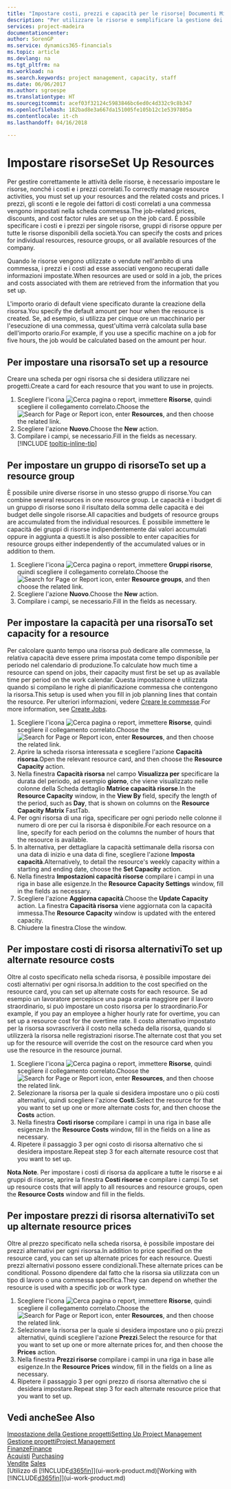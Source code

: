 ```yaml
---
title: "Impostare costi, prezzi e capacità per le risorse| Documenti Microsoft"
description: "Per utilizzare le risorse e semplificare la gestione dei progetti, specificare i costi e i prezzi per le singole risorse o i gruppi di risorse e impostare la capacità della risorsa."
services: project-madeira
documentationcenter: 
author: SorenGP
ms.service: dynamics365-financials
ms.topic: article
ms.devlang: na
ms.tgt_pltfrm: na
ms.workload: na
ms.search.keywords: project management, capacity, staff
ms.date: 06/06/2017
ms.author: sgroespe
ms.translationtype: HT
ms.sourcegitcommit: acef03f32124c5983846bc6ed0c4d332c9c8b347
ms.openlocfilehash: 182bad8e3a667da151005fe105b12c1e5397805a
ms.contentlocale: it-ch
ms.lasthandoff: 04/16/2018

---
```

# <a name="set-up-resources"></a><span data-ttu-id="a2296-103">Impostare risorse</span><span class="sxs-lookup"><span data-stu-id="a2296-103">Set Up Resources</span></span>
<span data-ttu-id="a2296-104">Per gestire correttamente le attività delle risorse, è necessario impostare le risorse, nonché i costi e i prezzi correlati.</span><span class="sxs-lookup"><span data-stu-id="a2296-104">To correctly manage resource activities, you must set up your resources and the related costs and prices.</span></span> <span data-ttu-id="a2296-105">I prezzi, gli sconti e le regole dei fattori di costi correlati a una commessa vengono impostati nella scheda commessa.</span><span class="sxs-lookup"><span data-stu-id="a2296-105">The job-related prices, discounts, and cost factor rules are set up on the job card.</span></span> <span data-ttu-id="a2296-106">È possibile specificare i costi e i prezzi per singole risorse, gruppi di risorse oppure per tutte le risorse disponibili della società.</span><span class="sxs-lookup"><span data-stu-id="a2296-106">You can specify the costs and prices for individual resources, resource groups, or all available resources of the company.</span></span>

<span data-ttu-id="a2296-107">Quando le risorse vengono utilizzate o vendute nell'ambito di una commessa, i prezzi e i costi ad esse associati vengono recuperati dalle informazioni impostate.</span><span class="sxs-lookup"><span data-stu-id="a2296-107">When resources are used or sold in a job, the prices and costs associated with them are retrieved from the information that you set up.</span></span>

<span data-ttu-id="a2296-108">L'importo orario di default viene specificato durante la creazione della risorsa.</span><span class="sxs-lookup"><span data-stu-id="a2296-108">You specify the default amount per hour when the resource is created.</span></span> <span data-ttu-id="a2296-109">Se, ad esempio, si utilizza per cinque ore un macchinario per l'esecuzione di una commessa, quest'ultima verrà calcolata sulla base dell'importo orario.</span><span class="sxs-lookup"><span data-stu-id="a2296-109">For example, if you use a specific machine on a job for five hours, the job would be calculated based on the amount per hour.</span></span>

## <a name="to-set-up-a-resource"></a><span data-ttu-id="a2296-110">Per impostare una risorsa</span><span class="sxs-lookup"><span data-stu-id="a2296-110">To set up a resource</span></span>
<span data-ttu-id="a2296-111">Creare una scheda per ogni risorsa che si desidera utilizzare nei progetti.</span><span class="sxs-lookup"><span data-stu-id="a2296-111">Create a card for each resource that you want to use in projects.</span></span>

1. <span data-ttu-id="a2296-112">Scegliere l'icona ![Cerca pagina o report](media/ui-search/search_small.png "icona Cerca pagina o report"), immettere **Risorse**, quindi scegliere il collegamento correlato.</span><span class="sxs-lookup"><span data-stu-id="a2296-112">Choose the ![Search for Page or Report](media/ui-search/search_small.png "Search for Page or Report icon") icon, enter **Resources**, and then choose the related link.</span></span>
2. <span data-ttu-id="a2296-113">Scegliere l'azione **Nuovo**.</span><span class="sxs-lookup"><span data-stu-id="a2296-113">Choose the **New** action.</span></span>
3. <span data-ttu-id="a2296-114">Compilare i campi, se necessario.</span><span class="sxs-lookup"><span data-stu-id="a2296-114">Fill in the fields as necessary.</span></span> [!INCLUDE [tooltip-inline-tip](includes/tooltip-inline-tip_md.md)]  

## <a name="to-set-up-a-resource-group"></a><span data-ttu-id="a2296-115">Per impostare un gruppo di risorse</span><span class="sxs-lookup"><span data-stu-id="a2296-115">To set up a resource group</span></span>
<span data-ttu-id="a2296-116">È possibile unire diverse risorse in uno stesso gruppo di risorse.</span><span class="sxs-lookup"><span data-stu-id="a2296-116">You can combine several resources in one resource group.</span></span> <span data-ttu-id="a2296-117">Le capacità e i budget di un gruppo di risorse sono il risultato della somma delle capacità e dei budget delle singole risorse.</span><span class="sxs-lookup"><span data-stu-id="a2296-117">All capacities and budgets of resource groups are accumulated from the individual resources.</span></span> <span data-ttu-id="a2296-118">È possibile immettere le capacità dei gruppi di risorse indipendentemente dai valori accumulati oppure in aggiunta a questi.</span><span class="sxs-lookup"><span data-stu-id="a2296-118">It is also possible to enter capacities for resource groups either independently of the accumulated values or in addition to them.</span></span>

1. <span data-ttu-id="a2296-119">Scegliere l'icona ![Cerca pagina o report](media/ui-search/search_small.png "icona Cerca pagina o report"), immettere **Gruppi risorse**, quindi scegliere il collegamento correlato.</span><span class="sxs-lookup"><span data-stu-id="a2296-119">Choose the ![Search for Page or Report](media/ui-search/search_small.png "Search for Page or Report icon") icon, enter **Resource groups**, and then choose the related link.</span></span>
2. <span data-ttu-id="a2296-120">Scegliere l'azione **Nuovo**.</span><span class="sxs-lookup"><span data-stu-id="a2296-120">Choose the **New** action.</span></span>
3. <span data-ttu-id="a2296-121">Compilare i campi, se necessario.</span><span class="sxs-lookup"><span data-stu-id="a2296-121">Fill in the fields as necessary.</span></span>

## <a name="to-set-capacity-for-a-resource"></a><span data-ttu-id="a2296-122">Per impostare la capacità per una risorsa</span><span class="sxs-lookup"><span data-stu-id="a2296-122">To set capacity for a resource</span></span>
<span data-ttu-id="a2296-123">Per calcolare quanto tempo una risorsa può dedicare alle commesse, la relativa capacità deve essere prima impostata come tempo disponibile per periodo nel calendario di produzione.</span><span class="sxs-lookup"><span data-stu-id="a2296-123">To calculate how much time a resource can spend on jobs, their capacity must first be set up as available time per period on the work calendar.</span></span> <span data-ttu-id="a2296-124">Questa impostazione è utilizzata quando si compilano le righe di pianificazione commessa che contengono la risorsa.</span><span class="sxs-lookup"><span data-stu-id="a2296-124">This setup is used when you fill in job planning lines that contain the resource.</span></span> <span data-ttu-id="a2296-125">Per ulteriori informazioni, vedere [Creare le commesse](projects-how-create-jobs.md).</span><span class="sxs-lookup"><span data-stu-id="a2296-125">For more information, see [Create Jobs](projects-how-create-jobs.md).</span></span>

1. <span data-ttu-id="a2296-126">Scegliere l'icona ![Cerca pagina o report](media/ui-search/search_small.png "Cerca pagina o report"), immettere **Risorse**, quindi scegliere il collegamento correlato.</span><span class="sxs-lookup"><span data-stu-id="a2296-126">Choose the ![Search for Page or Report](media/ui-search/search_small.png "Search for Page or Report icon") icon, enter **Resources**, and then choose the related link.</span></span>
2. <span data-ttu-id="a2296-127">Aprire la scheda risorsa interessata e scegliere l'azione **Capacità risorsa**.</span><span class="sxs-lookup"><span data-stu-id="a2296-127">Open the relevant resource card, and then choose the **Resource Capacity** action.</span></span>
3. <span data-ttu-id="a2296-128">Nella finestra **Capacità risorsa** nel campo **Visualizza per** specificare la durata del periodo, ad esempio **giorno**, che viene visualizzato nelle colonne della Scheda dettaglio **Matrice capacità risorse**.</span><span class="sxs-lookup"><span data-stu-id="a2296-128">In the **Resource Capacity** window, in the **View By** field, specify the length of the period, such as **Day**, that is shown on columns on the **Resource Capacity Matrix** FastTab.</span></span>
4. <span data-ttu-id="a2296-129">Per ogni risorsa di una riga, specificare per ogni periodo nelle colonne il numero di ore per cui la risorsa è disponibile.</span><span class="sxs-lookup"><span data-stu-id="a2296-129">For each resource on a line, specify for each period on the columns the number of hours that the resource is available.</span></span>
5. <span data-ttu-id="a2296-130">In alternativa, per dettagliare la capacità settimanale della risorsa con una data di inizio e una data di fine, scegliere l'azione **Imposta capacità**.</span><span class="sxs-lookup"><span data-stu-id="a2296-130">Alternatively, to detail the resource's weekly capacity within a starting and ending date, choose the **Set Capacity** action.</span></span>
6. <span data-ttu-id="a2296-131">Nella finestra **Impostazioni capacità risorse** compilare i campi in una riga in base alle esigenze.</span><span class="sxs-lookup"><span data-stu-id="a2296-131">In the **Resource Capacity Settings** window, fill in the fields as necessary.</span></span>
7. <span data-ttu-id="a2296-132">Scegliere l'azione **Aggiorna capacità**.</span><span class="sxs-lookup"><span data-stu-id="a2296-132">Choose the **Update Capacity** action.</span></span> <span data-ttu-id="a2296-133">La finestra **Capacità risorsa** viene aggiornata con la capacità immessa.</span><span class="sxs-lookup"><span data-stu-id="a2296-133">The **Resource Capacity** window is updated with the entered capacity.</span></span>
8. <span data-ttu-id="a2296-134">Chiudere la finestra.</span><span class="sxs-lookup"><span data-stu-id="a2296-134">Close the window.</span></span>

## <a name="to-set-up-alternate-resource-costs"></a><span data-ttu-id="a2296-135">Per impostare costi di risorsa alternativi</span><span class="sxs-lookup"><span data-stu-id="a2296-135">To set up alternate resource costs</span></span>
<span data-ttu-id="a2296-136">Oltre al costo specificato nella scheda risorsa, è possibile impostare dei costi alternativi per ogni risorsa.</span><span class="sxs-lookup"><span data-stu-id="a2296-136">In addition to the cost specified on the resource card, you can set up alternate costs for each resource.</span></span> <span data-ttu-id="a2296-137">Se ad esempio un lavoratore percepisce una paga oraria maggiore per il lavoro straordinario, si può impostare un costo risorsa per lo straordinario.</span><span class="sxs-lookup"><span data-stu-id="a2296-137">For example, if you pay an employee a higher hourly rate for overtime, you can set up a resource cost for the overtime rate.</span></span> <span data-ttu-id="a2296-138">Il costo alternativo impostato per la risorsa sovrascriverà il costo nella scheda della risorsa, quando si utilizzerà la risorsa nelle registrazioni risorse.</span><span class="sxs-lookup"><span data-stu-id="a2296-138">The alternate cost that you set up for the resource will override the cost on the resource card when you use the resource in the resource journal.</span></span>

1. <span data-ttu-id="a2296-139">Scegliere l'icona ![Cerca pagina o report](media/ui-search/search_small.png "icona Cerca pagina o report"), immettere **Risorse**, quindi scegliere il collegamento correlato.</span><span class="sxs-lookup"><span data-stu-id="a2296-139">Choose the ![Search for Page or Report](media/ui-search/search_small.png "Search for Page or Report icon") icon, enter **Resources**, and then choose the related link.</span></span>  
2. <span data-ttu-id="a2296-140">Selezionare la risorsa per la quale si desidera impostare uno o più costi alternativi, quindi scegliere l'azione **Costi**.</span><span class="sxs-lookup"><span data-stu-id="a2296-140">Select the resource for that you want to set up one or more alternate costs for, and then choose the **Costs** action.</span></span>  
3. <span data-ttu-id="a2296-141">Nella finestra **Costi risorse** compilare i campi in una riga in base alle esigenze.</span><span class="sxs-lookup"><span data-stu-id="a2296-141">In the **Resource Costs** window, fill in the fields on a line as necessary.</span></span>  
4. <span data-ttu-id="a2296-142">Ripetere il passaggio 3 per ogni costo di risorsa alternativo che si desidera impostare.</span><span class="sxs-lookup"><span data-stu-id="a2296-142">Repeat step 3 for each alternate resource cost that you want to set up.</span></span>

<span data-ttu-id="a2296-143">**Nota**.</span><span class="sxs-lookup"><span data-stu-id="a2296-143">**Note**.</span></span> <span data-ttu-id="a2296-144">Per impostare i costi di risorsa da applicare a tutte le risorse e ai gruppi di risorse, aprire la finestra **Costi risorse** e compilare i campi.</span><span class="sxs-lookup"><span data-stu-id="a2296-144">To set up resource costs that will apply to all resources and resource groups, open the **Resource Costs** window and fill in the fields.</span></span>

## <a name="to-set-up-alternate-resource-prices"></a><span data-ttu-id="a2296-145">Per impostare prezzi di risorsa alternativi</span><span class="sxs-lookup"><span data-stu-id="a2296-145">To set up alternate resource prices</span></span>
<span data-ttu-id="a2296-146">Oltre al prezzo specificato nella scheda risorsa, è possibile impostare dei prezzi alternativi per ogni risorsa.</span><span class="sxs-lookup"><span data-stu-id="a2296-146">In addition to price specified on the resource card, you can set up alternate prices for each resource.</span></span> <span data-ttu-id="a2296-147">Questi prezzi alternativi possono essere condizionali.</span><span class="sxs-lookup"><span data-stu-id="a2296-147">These alternate prices can be conditional.</span></span> <span data-ttu-id="a2296-148">Possono dipendere dal fatto che la risorsa sia utilizzata con un tipo di lavoro o una commessa specifica.</span><span class="sxs-lookup"><span data-stu-id="a2296-148">They can depend on whether the resource is used with a specific job or work type.</span></span>

1. <span data-ttu-id="a2296-149">Scegliere l'icona ![Cerca pagina o report](media/ui-search/search_small.png "icona Cerca pagina o report"), immettere **Risorse**, quindi scegliere il collegamento correlato.</span><span class="sxs-lookup"><span data-stu-id="a2296-149">Choose the ![Search for Page or Report](media/ui-search/search_small.png "Search for Page or Report icon") icon, enter **Resources**, and then choose the related link.</span></span>
2. <span data-ttu-id="a2296-150">Selezionare la risorsa per la quale si desidera impostare uno o più prezzi alternativi, quindi scegliere l'azione **Prezzi**.</span><span class="sxs-lookup"><span data-stu-id="a2296-150">Select the resource for that you want to set up one or more alternate prices for, and then choose the **Prices** action.</span></span>
3. <span data-ttu-id="a2296-151">Nella finestra **Prezzi risorse** compilare i campi in una riga in base alle esigenze.</span><span class="sxs-lookup"><span data-stu-id="a2296-151">In the **Resource Prices** window, fill in the fields on a line as necessary.</span></span>
4. <span data-ttu-id="a2296-152">Ripetere il passaggio 3 per ogni prezzo di risorsa alternativo che si desidera impostare.</span><span class="sxs-lookup"><span data-stu-id="a2296-152">Repeat step 3 for each alternate resource price that you want to set up.</span></span>

## <a name="see-also"></a><span data-ttu-id="a2296-153">Vedi anche</span><span class="sxs-lookup"><span data-stu-id="a2296-153">See Also</span></span>
[<span data-ttu-id="a2296-154">Impostazione della Gestione progetti</span><span class="sxs-lookup"><span data-stu-id="a2296-154">Setting Up Project Management</span></span>](projects-setup-projects.md)  
[<span data-ttu-id="a2296-155">Gestione progetti</span><span class="sxs-lookup"><span data-stu-id="a2296-155">Project Management</span></span>](projects-manage-projects.md)  
[<span data-ttu-id="a2296-156">Finanze</span><span class="sxs-lookup"><span data-stu-id="a2296-156">Finance</span></span>](finance.md)  
<span data-ttu-id="a2296-157">[Acquisti](purchasing-manage-purchasing.md)       </span><span class="sxs-lookup"><span data-stu-id="a2296-157">[Purchasing](purchasing-manage-purchasing.md)       </span></span>  
<span data-ttu-id="a2296-158">[Vendite](sales-manage-sales.md)    </span><span class="sxs-lookup"><span data-stu-id="a2296-158">[Sales](sales-manage-sales.md)    </span></span>  
<span data-ttu-id="a2296-159">[Utilizzo di [!INCLUDE[d365fin](includes/d365fin_md.md)]](ui-work-product.md)</span><span class="sxs-lookup"><span data-stu-id="a2296-159">[Working with [!INCLUDE[d365fin](includes/d365fin_md.md)]](ui-work-product.md)</span></span>  

